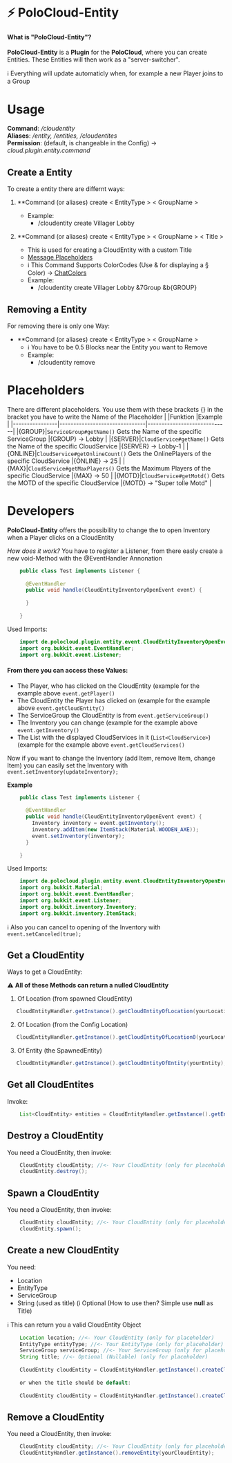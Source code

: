 # :zap: PoloCloud-Entity


#### What is "PoloCloud-Entity"?
**PoloCloud-Entity** is a **Plugin** for the **PoloCloud**, where you can create Entities.
These Entities will then work as a "server-switcher".

:information_source: Everything will update automaticly when, for example a new Player joins to a Group

# Usage

**Command**: */cloudentity*
<br />
**Aliases**: */entity, /entities, /cloudentites*
<br />
**Permission**: (default, is changeable in the Config) -> *cloud.plugin.entity.command*

## Create a Entity

To create a entity there are differnt ways:
1. **Command (or aliases) create < EntityType > < GroupName >
	- Example:
		- /cloudentity create Villager Lobby
		
2. **Command (or aliases) create < EntityType > < GroupName > < Title >
	- This is used for creating a CloudEntity with a custom Title
	- [Message Placeholders](#placeholders)
	- :information_source: This Command Supports ColorCodes (Use & for displaying a § Color) -> [ChatColors](https://htmlcolorcodes.com/minecraft-color-codes/) 
	- Example:
		- /cloudentity create Villager Lobby &7Group &b{GROUP}


## Removing a Entity

For removing there is only one Way:
- **Command (or aliases) create < EntityType > < GroupName >
	- :information_source: You have to be 0.5 Blocks near the Entity you want to Remove
	- Example:
		- /cloudentity remove
	
# Placeholders

There are different placeholders. You use them with these brackets {} in the bracket you have to write the Name of the Placeholder
|                |Funktion                          |Example                       |
|----------------|-------------------------------|-----------------------------|
|{GROUP}|`ServiceGroup#getName()` Gets the Name of the specific ServiceGroup            |{GROUP} -> Lobby         |
|{SERVER}|`CloudService#getName()` Gets the Name of the specific CloudService            |{SERVER} -> Lobby-1         |
|{ONLINE}|`CloudService#getOnlineCount()` Gets the OnlinePlayers of the specific CloudService            |{ONLINE} -> 25         |
|{MAX}|`CloudService#getMaxPlayers()` Gets the Maximum Players of the specific CloudService            |{MAX} -> 50         |
|{MOTD}|`CloudService#getMotd()` Gets the MOTD of the specific CloudService            |{MOTD} -> "Super tolle Motd"         |

# Developers

**PoloCloud-Entity** offers the possibility to change the to open Inventory when a Player clicks on a CloudEntity

*How does it work?*
You have to register a Listener, from there easly create a new void-Method with the @EventHandler Annonation
```java
    public class Test implements Listener {  
      
      @EventHandler  
      public void handle(CloudEntityInventoryOpenEvent event) {  
      
      }  
      
    }
```
Used Imports:
```java
    import de.polocloud.plugin.entity.event.CloudEntityInventoryOpenEvent;  
    import org.bukkit.event.EventHandler;  
    import org.bukkit.event.Listener;
```

#### From there you can access these Values:
- The Player, who has clicked on the CloudEntity (example for the example above `event.getPlayer()`
- The CloudEntity the Player has clicked on (example for the example above `event.getCloudEntity()`
- The ServiceGroup the CloudEntity is from  `event.getServiceGroup()`
- The Inventory you can change (example for the example above `event.getInventory()`
- The List with the displayed CloudServices in it (`List<CloudService>`) (example for the example above `event.getCloudServices()`

Now if you want to change the Inventory (add Item, remove Item, change Item) you can easily set the Inventory with `event.setInventory(updateInventory);`

**Example**
```java
    public class Test implements Listener {  
      
      @EventHandler  
      public void handle(CloudEntityInventoryOpenEvent event) {  
      	Inventory inventory = event.getInventory();  
      	inventory.addItem(new ItemStack(Material.WOODEN_AXE));  
      	event.setInventory(inventory);  
      }  
      
    }
```
Used Imports:
```java
    import de.polocloud.plugin.entity.event.CloudEntityInventoryOpenEvent;  
    import org.bukkit.Material;  
    import org.bukkit.event.EventHandler;  
    import org.bukkit.event.Listener;  
    import org.bukkit.inventory.Inventory;  
    import org.bukkit.inventory.ItemStack;
```

:information_source: Also you can cancel to opening of the Inventory with `event.setCanceled(true);`

## Get a CloudEntity

Ways to get a CloudEntity:

:warning: **All of these Methods can return a nulled CloudEntity**



1. Of Location (from spawned CloudEntity) 

```java
   CloudEntityHandler.getInstance().getCloudEntityOfLocation(yourLocation);
```
2. Of Location (from the Config Location) 

```java 
   CloudEntityHandler.getInstance().getCloudEntityOfLocation0(yourLocation);
```
3. Of Entity (the SpawnedEntity) 

```java
   CloudEntityHandler.getInstance().getCloudEntityOfEntity(yourEntity);
```
## Get all CloudEntites

Invoke:

```java
    List<CloudEntity> entities = CloudEntityHandler.getInstance().getEntities();
```

## Destroy a CloudEntity

You need a CloudEntity, then invoke:

```java
    CloudEntity cloudEntity; //<- Your CloudEntity (only for placeholder)
    cloudEntity.destroy();
```
## Spawn a CloudEntity

You need a CloudEntity, then invoke:

```java
    CloudEntity cloudEntity; //<- Your CloudEntity (only for placeholder)
    cloudEntity.spawn();
```

## Create a new CloudEntity
You need:
- Location
- EntityType
- ServiceGroup
- String (used as title) (:information_source: Optional (How to use then? Simple use **null** as Title)

:information_source: This can return you a valid CloudEntity Object
```java
    Location location; //<- Your CloudEntity (only for placeholder)
    EntityType entityType; //<- Your EntityType (only for placeholder)
    ServiceGroup serviceGroup; //<- Your ServiceGroup (only for placeholder)
    String title; //<- Optional (Nullable) (only for placeholder)
    
    CloudEntity cloudEntity = CloudEntityHandler.getInstance().createCloudEntity(location, entityType, serviceGroup, title);
    
    or when the title should be default:
    
    CloudEntity cloudEntity = CloudEntityHandler.getInstance().createCloudEntity(location, entityType, serviceGroup, null);
```
## Remove a CloudEntity
You need a CloudEntity, then invoke:
```java
    CloudEntity cloudEntity; //<- Your CloudEntity (only for placeholder)
    CloudEntityHandler.getInstance().removeEntity(yourCloudEntity);
```
